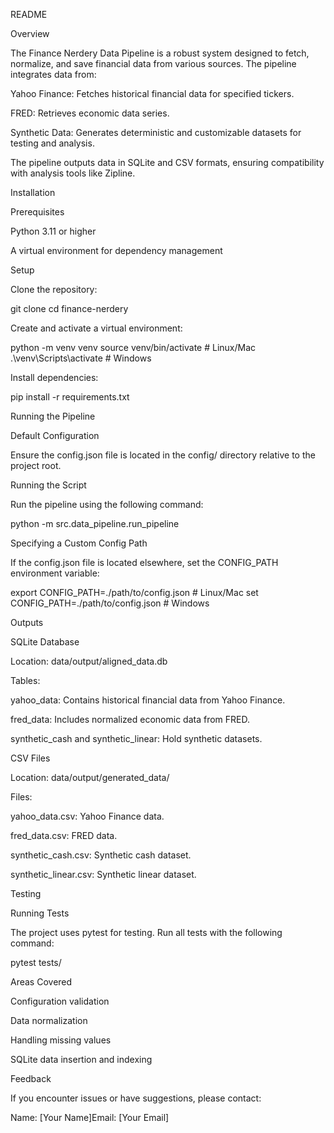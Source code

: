 README

Overview

The Finance Nerdery Data Pipeline is a robust system designed to fetch, normalize, and save financial data from various sources. The pipeline integrates data from:

Yahoo Finance: Fetches historical financial data for specified tickers.

FRED: Retrieves economic data series.

Synthetic Data: Generates deterministic and customizable datasets for testing and analysis.

The pipeline outputs data in SQLite and CSV formats, ensuring compatibility with analysis tools like Zipline.

Installation

Prerequisites

Python 3.11 or higher

A virtual environment for dependency management

Setup

Clone the repository:

git clone <repository-url>
cd finance-nerdery

Create and activate a virtual environment:

python -m venv venv
source venv/bin/activate  # Linux/Mac
.\venv\Scripts\activate   # Windows

Install dependencies:

pip install -r requirements.txt

Running the Pipeline

Default Configuration

Ensure the config.json file is located in the config/ directory relative to the project root.

Running the Script

Run the pipeline using the following command:

python -m src.data_pipeline.run_pipeline

Specifying a Custom Config Path

If the config.json file is located elsewhere, set the CONFIG_PATH environment variable:

export CONFIG_PATH=./path/to/config.json  # Linux/Mac
set CONFIG_PATH=./path/to/config.json     # Windows

Outputs

SQLite Database

Location: data/output/aligned_data.db

Tables:

yahoo_data: Contains historical financial data from Yahoo Finance.

fred_data: Includes normalized economic data from FRED.

synthetic_cash and synthetic_linear: Hold synthetic datasets.

CSV Files

Location: data/output/generated_data/

Files:

yahoo_data.csv: Yahoo Finance data.

fred_data.csv: FRED data.

synthetic_cash.csv: Synthetic cash dataset.

synthetic_linear.csv: Synthetic linear dataset.

Testing

Running Tests

The project uses pytest for testing. Run all tests with the following command:

pytest tests/

Areas Covered

Configuration validation

Data normalization

Handling missing values

SQLite data insertion and indexing

Feedback

If you encounter issues or have suggestions, please contact:

Name: [Your Name]Email: [Your Email]

